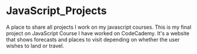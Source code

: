 # JavaScript_Projects
A place to share all projects I work on my javascript courses.
This is my final project on JavaScript Course I have worked on CodeCademy.
It's a website that shows forecasts and places to visit depending on whether the user wishes to land or travel.
